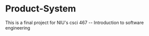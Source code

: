 # Product-System

This is a final project for NIU's csci 467 -- Introduction to software engineering
